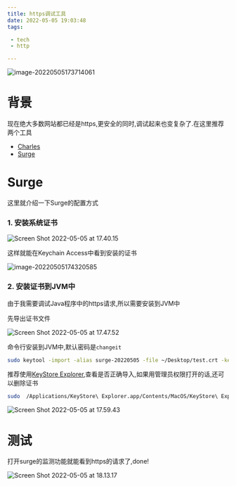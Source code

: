 ```yaml
---
title: https调试工具
date: 2022-05-05 19:03:48
tags:

 - tech
 - http

---
```


![image-20220505173714061](https://chengchaosite.oss-cn-hangzhou.aliyuncs.com/resource-container/uPic/2022_05_05_1651743434.png)



# 背景

现在绝大多数网站都已经是https,更安全的同时,调试起来也变复杂了.在这里推荐两个工具

- [Charles](https://www.charlesproxy.com/)
- [Surge](https://nssurge.com/)



# Surge

这里就介绍一下Surge的配置方式

### 1. 安装系统证书

![Screen Shot 2022-05-05 at 17.40.15](https://chengchaosite.oss-cn-hangzhou.aliyuncs.com/resource-container/uPic/2022_05_05_1651743701.png)

这样就能在Keychain Access中看到安装的证书

![image-20220505174320585](https://chengchaosite.oss-cn-hangzhou.aliyuncs.com/resource-container/uPic/2022_05_05_1651743800.png)

### 2. 安装证书到JVM中

由于我需要调试Java程序中的https请求,所以需要安装到JVM中

先导出证书文件

![Screen Shot 2022-05-05 at 17.47.52](https://chengchaosite.oss-cn-hangzhou.aliyuncs.com/resource-container/uPic/2022_05_05_1651744124.png)

命令行安装到JVM中,默认密码是`changeit`

```bash
sudo keytool -import -alias surge-20220505 -file ~/Desktop/test.crt -keystore /Library/Java/JavaVirtualMachines/jdk-11.0.12.jdk/Contents/Home/lib/security/cacerts -storepass changeit
```

推荐使用[KeyStore Explorer](https://keystore-explorer.org/),查看是否正确导入,如果用管理员权限打开的话,还可以删除证书

```bash
sudo  /Applications/KeyStore\ Explorer.app/Contents/MacOS/KeyStore\ Explorer
```



![Screen Shot 2022-05-05 at 17.59.43](https://chengchaosite.oss-cn-hangzhou.aliyuncs.com/resource-container/uPic/2022_05_05_1651744848.png)

# 测试

打开surge的监测功能就能看到https的请求了,done!

![Screen Shot 2022-05-05 at 18.13.17](https://chengchaosite.oss-cn-hangzhou.aliyuncs.com/resource-container/uPic/2022_05_05_1651745638.png)

